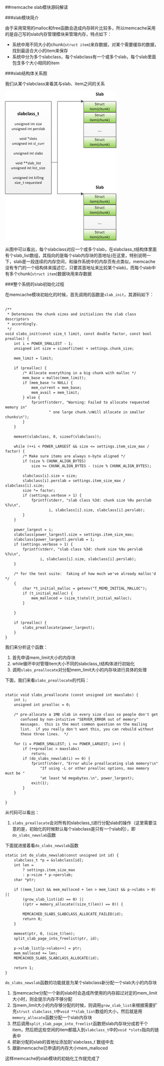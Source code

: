 ##memcache slab模块源码解读

###slab模块简介

由于采用常用的malloc和free函数会造成内存碎片比较多，所以memcache采用的是自己写的slab内存管理模块来管理内存，特点如下：

- 系统中用不同大小的chunk(`struct item`)来存数据，对某个需要缓存的数据，找到最适合大小的item来保存
- 系统中分为多个slabclass，每个slabclass有一个或多个slab，每个slab里面包含多个大小相同的item

###slab结构体关系图

我们从某个slabclass来看其与slab、item之间的关系

![memcache_slab_struct](../images/memcache_slab_1.png)

从图中可以看出，每个slabclass对应一个或多个slab，在slabclass_t结构体里面有个slab_list数组，其指向的是每个slab内存块的首地址(在这里，特别说明一下，slab是一段连续的内存空间，和操作系统中的内存页有点类似，memcache没有专门的一个结构体来描述它，只要其首地址来比较某个slab)，而每个slab中有多个chunk(`struct item`)数据块用来存数据


###整个系统的slab初始化过程

在memcache模块初始化的时候，首先调用的函数是`slab_init`，其源码如下：

```

/**
 * Determines the chunk sizes and initializes the slab class descriptors
 * accordingly.
 */
void slabs_init(const size_t limit, const double factor, const bool prealloc) {
    int i = POWER_SMALLEST - 1;
    unsigned int size = sizeof(item) + settings.chunk_size;

    mem_limit = limit;

    if (prealloc) {
        /* Allocate everything in a big chunk with malloc */
        mem_base = malloc(mem_limit);
        if (mem_base != NULL) {
            mem_current = mem_base;
            mem_avail = mem_limit;
        } else {
            fprintf(stderr, "Warning: Failed to allocate requested memory in"
                    " one large chunk.\nWill allocate in smaller chunks\n");
        }
    }

    memset(slabclass, 0, sizeof(slabclass));

    while (++i < POWER_LARGEST && size <= settings.item_size_max / factor) {
        /* Make sure items are always n-byte aligned */
        if (size % CHUNK_ALIGN_BYTES)
            size += CHUNK_ALIGN_BYTES - (size % CHUNK_ALIGN_BYTES);

        slabclass[i].size = size;
        slabclass[i].perslab = settings.item_size_max / slabclass[i].size;
        size *= factor;
        if (settings.verbose > 1) {
            fprintf(stderr, "slab class %3d: chunk size %9u perslab %7u\n",
                    i, slabclass[i].size, slabclass[i].perslab);
        }
    }

    power_largest = i;
    slabclass[power_largest].size = settings.item_size_max;
    slabclass[power_largest].perslab = 1;
    if (settings.verbose > 1) {
        fprintf(stderr, "slab class %3d: chunk size %9u perslab %7u\n",
                i, slabclass[i].size, slabclass[i].perslab);
    }

    /* for the test suite:  faking of how much we've already malloc'd */
    {
        char *t_initial_malloc = getenv("T_MEMD_INITIAL_MALLOC");
        if (t_initial_malloc) {
            mem_malloced = (size_t)atol(t_initial_malloc);
        }

    }

    if (prealloc) {
        slabs_preallocate(power_largest);
    }
}

```

我们来分析这个函数：

1. 首先申请mem_limit大小的内存块
2. while循环中对管理item大小不同的slabclass_t结构体进行初始化
3. 调用`slabs_preallocate`对分配mem_limit大小的内存块进行具体的处理


下面，我们来看`slabs_preallocate`的代码：

```

static void slabs_preallocate (const unsigned int maxslabs) {
    int i;
    unsigned int prealloc = 0;

    /* pre-allocate a 1MB slab in every size class so people don't get
       confused by non-intuitive "SERVER_ERROR out of memory"
       messages.  this is the most common question on the mailing
       list.  if you really don't want this, you can rebuild without
       these three lines.  */

    for (i = POWER_SMALLEST; i <= POWER_LARGEST; i++) {
        if (++prealloc > maxslabs)
            return;
        if (do_slabs_newslab(i) == 0) {
            fprintf(stderr, "Error while preallocating slab memory!\n"
                "If using -L or other prealloc options, max memory must be "
                "at least %d megabytes.\n", power_largest);
            exit(1);
        }
    }

}

```

从代码可以看出：

1. `slabs_preallocate`会对所有的slabclass_t进行分配slab的操作（这里需要注意的是，初始化的时候默认每个slabclass是只有一个slab的），即 `do_slabs_newslab`函数


下面就进接着看`do_slabs_newslab`函数

```
static int do_slabs_newslab(const unsigned int id) {
    slabclass_t *p = &slabclass[id];
    int len = 
		? settings.item_size_max
        : p->size * p->perslab;
    char *ptr;

    if ((mem_limit && mem_malloced + len > mem_limit && p->slabs > 0) ||
        (grow_slab_list(id) == 0) ||
        ((ptr = memory_allocate((size_t)len)) == 0)) {

        MEMCACHED_SLABS_SLABCLASS_ALLOCATE_FAILED(id);
        return 0;
    }

    memset(ptr, 0, (size_t)len);
    split_slab_page_into_freelist(ptr, id);

    p->slab_list[p->slabs++] = ptr;
    mem_malloced += len;
    MEMCACHED_SLABS_SLABCLASS_ALLOCATE(id);

    return 1;
}

```

`do_slabs_newslab`函数的功能就是为某个slabclass新分配一个slab大小的内存块

1. 当memcache分配一个新的slab时会造成所使用的内存超过对定的mem_limit大小时，则会提示内存不够分配
2. 当mem_limit大小的内存够分配的时候，则调用`grow_slab_list`来根据需要扩充`struct slabclass_t`中`void **slab_list`数组的大小，然后就是用`memory_allocate`函数分配一个slab内存块
3. 然后调用`split_slab_page_into_freelist`函数把slab内存块分成若干个item，然后把这些空闲的item都插入到`slabclass_t`中的`void *slots`指向的链表中
4. 把新分配的slab的首地址添加到'slabclass_t`数组中去
5. 跟新memcache已申请的内存大小mem_malloced

这样memcache的slab模块的初始化工作就完成了
